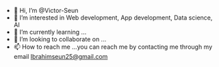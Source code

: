 - 👋 Hi, I’m @Victor-Seun
- 👀 I’m interested in Web development, App development, Data science, AI
- 🌱 I’m currently learning ...
- 💞️ I’m looking to collaborate on ...
- 📫 How to reach me ...you can reach me by contacting me through my email Ibrahimseun25@gmail.com

<!---
Victor-Seun/Victor-Seun is a ✨ special ✨ repository because its `README.md` (this file) appears on your GitHub profile.
You can click the Preview link to take a look at your changes.
--->
